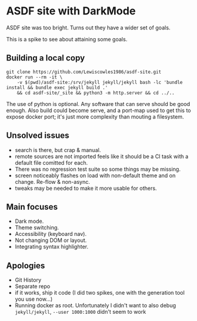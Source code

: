 # ASDF site with DarkMode

ASDF site was too bright. Turns out they have a wider set of goals.

This is a spike to see about attaining some goals.


## Building a local copy

```
git clone https://github.com/Lewiscowles1986/asdf-site.git
docker run --rm -it \
    -v $(pwd)/asdf-site:/srv/jekyll jekyll/jekyll bash -lc 'bundle install && bundle exec jekyll build .'
    && cd asdf-site/_site && python3 -m http.server && cd ../..
```

The use of python is optional. Any software that can serve should be good enough. Also build could become serve, and a port-map used to get this to expose docker port; it's just more complexity than mouting a filesystem.

## Unsolved issues

* search is there, but crap & manual.
* remote sources are not imported feels like it should be a CI task with a default file comitted for each.
* There was no regression test suite so some things may be missing.
* screen noticeably flashes on load with non-default theme and on change. Re-flow & non-async.
* tweaks may be needed to make it more usable for others.

## Main focuses

* Dark mode.
* Theme switching.
* Accessibility (keyboard nav).
* Not changing DOM or layout.
* Integrating syntax highlighter.

## Apologies

* Git History
* Separate repo
* if it works, ship it code (I did two spikes, one with the generation tool you use now...)
* Running docker as root. Unfortunately I didn't want to also debug `jekyll/jekyll`, `--user 1000:1000` didn't seem to work
